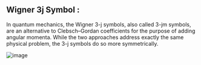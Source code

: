 ## Wigner 3j Symbol :
In quantum mechanics, the Wigner 3-j symbols, also called 3-jm symbols, are an alternative to Clebsch–Gordan coefficients for the purpose of adding angular momenta.
While the two approaches address exactly the same physical problem, the 3-j symbols do so more symmetrically.

![image](https://github.com/SSiwach/Current_Research_Work/assets/54826291/bbb6f9f2-baeb-4adb-aa9c-84ce8c7d39b0)
